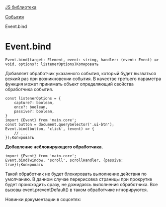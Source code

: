 [JS библиотека](/api_help/js_lib/index.php)

[События](/api_help/js_lib/events/index.php)

Event.bind

Event.bind
==========

```
Event.bind(target: Element, event: string, handler: (event: Event) => void, options?: listenerOptions)Копировать
```

Добавляет обработчик указанного события, который будет вызваться всякий раз при возникновении события. В качестве третьего параметра функция может принимать объект определяющий свойства обработчика события.

```
const listenerOptions = {
	capture?: boolean,
	once?: boolean,
	passive?: boolean,
}
import {Event} from 'main.core';
const button = document.querySelector('.ui-btn');
Event.bind(button, 'click', (event) => {
	// ...
});Копировать
```

**Добавление неблокирующего обработчика.**

```
import {Event} from 'main.core';
Event.bind(window, 'scroll', scrollHandler, {passive: true});Копировать
```

Такой обработчик не будет блокировать выполнение действия по умолчанию. В данном случае перерисовка страницы при прокрутке будет происходить сразу, не дожидаясь выполнения обработчика. Все вызовы event.preventDefault() в таком обработчике игнорируются.

Новинки документации в соцсетях: